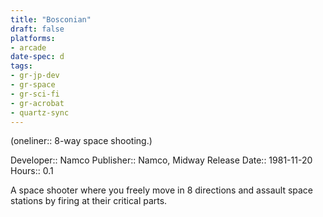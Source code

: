 ```yaml
---
title: "Bosconian"
draft: false
platforms:
- arcade
date-spec: d
tags:
- gr-jp-dev
- gr-space
- gr-sci-fi
- gr-acrobat
- quartz-sync
---
```


(oneliner:: 8-way space shooting.)

Developer:: Namco
Publisher:: Namco, Midway
Release Date:: 1981-11-20
Hours:: 0.1

A space shooter where you freely move in 8 directions and assault space stations by firing at their critical parts.